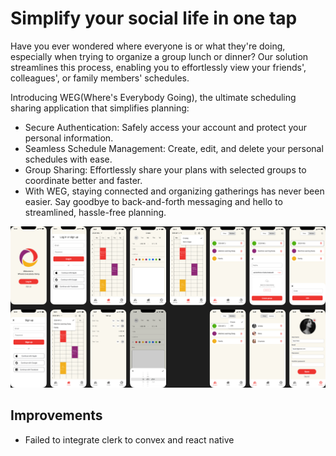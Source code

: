 # Simplify your social life in one tap

Have you ever wondered where everyone is or what they're doing, especially when trying to organize a group lunch or dinner? Our solution streamlines this process, enabling you to effortlessly view your friends', colleagues', or family members' schedules.

Introducing WEG(Where's Everybody Going), the ultimate scheduling sharing application that simplifies planning:

- Secure Authentication: Safely access your account and protect your personal information.
- Seamless Schedule Management: Create, edit, and delete your personal schedules with ease.
- Group Sharing: Effortlessly share your plans with selected groups to coordinate better and faster.
- With WEG, staying connected and organizing gatherings has never been easier. Say goodbye to back-and-forth messaging and hello to streamlined, hassle-free planning.

![prototype](https://github.com/sammitako/convex-hackathon/blob/1f5f73b00c7881deaafdc39ccf59eea244b86adf/assets/images/WEG.jpg)

## Improvements

- Failed to integrate clerk to convex and react native
